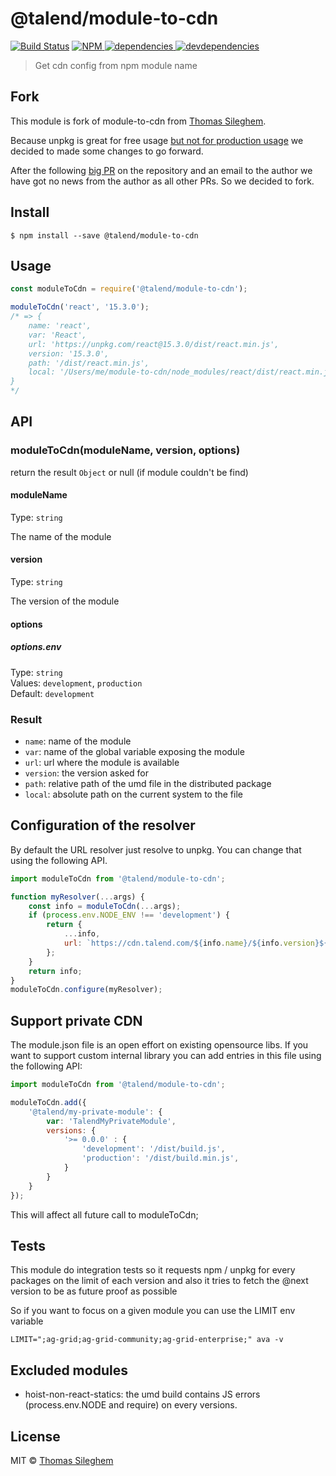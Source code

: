 # @talend/module-to-cdn

[![Build Status](https://travis-ci.org/toutpt/module-to-cdn.svg?branch=jmfrancois/chore/fork)](https://travis-ci.org/toutpt/module-to-cdn)
[![NPM][npm-icon] ][npm-url]
[![dependencies][dependencies-image] ][dependencies-url]
[![devdependencies][devdependencies-image] ][devdependencies-url]

[npm-icon]: https://img.shields.io/npm/v/@talend/module-to-cdn.svg
[npm-url]: https://npmjs.org/package/@talend/module-to-cdn
[travis-ci-image]: https://travis-ci.org/toutpt/module-to-cdn.svg?branch=jmfrancois/chore/fork
[travis-ci-url]: https://travis-ci.org/toutpt/module-to-cdn
[dependencies-image]: https://david-dm.org/toutpt/module-to-cdn/status.svg?path=packages/cmf
[dependencies-url]: https://david-dm.org/toutpt/module-to-cdn
[devdependencies-image]: https://david-dm.org/toutpt/module-to-cdn/dev-status.svg
[devdependencies-url]: https://david-dm.org/toutpt/module-to-cdn?type=dev


> Get cdn config from npm module name

## Fork

This module is fork of module-to-cdn from [Thomas Sileghem](http://mastilver.com).

Because unpkg is great for free usage [but not for production usage](https://kentcdodds.com/blog/unpkg-an-open-source-cdn-for-npm) we decided to made some changes to go forward.

After the following [big PR]() on the repository  and an email to the author we have got no news from the author as all other PRs. So we decided to fork.


## Install

```
$ npm install --save @talend/module-to-cdn
```


## Usage

```js
const moduleToCdn = require('@talend/module-to-cdn');

moduleToCdn('react', '15.3.0');
/* => {
    name: 'react',
    var: 'React',
    url: 'https://unpkg.com/react@15.3.0/dist/react.min.js',
    version: '15.3.0',
    path: '/dist/react.min.js',
    local: '/Users/me/module-to-cdn/node_modules/react/dist/react.min.js'
}
*/
```


## API

### moduleToCdn(moduleName, version, options)

return the result `Object` or null (if module couldn't be find)

#### moduleName

Type: `string`

The name of the module

#### version

Type: `string`

The version of the module

#### options

##### options.env

Type: `string`<br>
Values: `development`, `production`<br>
Default: `development`

### Result

* `name`: name of the module
* `var`: name of the global variable exposing the module
* `url`: url where the module is available
* `version`: the version asked for
* `path`: relative path of the umd file in the distributed package
* `local`: absolute path on the current system to the file

## Configuration of the resolver

By default the URL resolver just resolve to unpkg.
You can change that using the following API.

```javascript
import moduleToCdn from '@talend/module-to-cdn';

function myResolver(...args) {
    const info = moduleToCdn(...args);
    if (process.env.NODE_ENV !== 'development') {
        return {
            ...info,
            url: `https://cdn.talend.com/${info.name}/${info.version}${info.path}`
        };
    }
    return info;
}
moduleToCdn.configure(myResolver);
```

## Support private CDN

The module.json file is an open effort on existing opensource libs. If you want to support custom internal library you can add entries in this file using the following API:

```javascript
import moduleToCdn from '@talend/module-to-cdn';

moduleToCdn.add({
    '@talend/my-private-module': {
        var: 'TalendMyPrivateModule',
        versions: {
            '>= 0.0.0' : {
                'development': '/dist/build.js',
                'production': '/dist/build.min.js',
            }
        }
    }
});
```

This will affect all future call to moduleToCdn;

## Tests

This module do integration tests so it requests npm / unpkg for every packages on the limit of each version and also it tries to fetch the @next version to be as future proof as possible

So if you want to focus on a given module you can use the LIMIT env variable

```
LIMIT=";ag-grid;ag-grid-community;ag-grid-enterprise;" ava -v
```

## Excluded modules


* hoist-non-react-statics: the umd build contains JS errors (process.env.NODE and require) on every versions.



## License

MIT © [Thomas Sileghem](http://mastilver.com)
